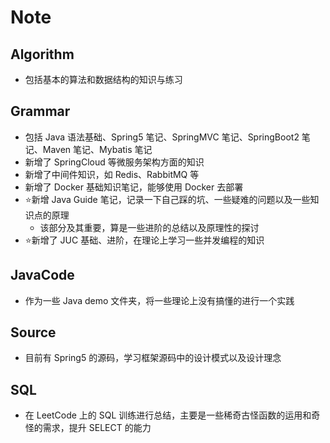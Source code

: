 # Note

## Algorithm

- 包括基本的算法和数据结构的知识与练习

## Grammar

- 包括 Java 语法基础、Spring5 笔记、SpringMVC 笔记、SpringBoot2 笔记、Maven 笔记、Mybatis 笔记
- 新增了 SpringCloud 等微服务架构方面的知识
- 新增了中间件知识，如 Redis、RabbitMQ 等
- 新增了 Docker 基础知识笔记，能够使用 Docker 去部署
- :star:新增 Java Guide 笔记，记录一下自己踩的坑、一些疑难的问题以及一些知识点的原理
    - 该部分及其重要，算是一些进阶的总结以及原理性的探讨
- :star:新增了 JUC 基础、进阶，在理论上学习一些并发编程的知识

## JavaCode

- 作为一些 Java demo 文件夹，将一些理论上没有搞懂的进行一个实践

## Source

- 目前有 Spring5 的源码，学习框架源码中的设计模式以及设计理念

## SQL

- 在 LeetCode 上的 SQL 训练进行总结，主要是一些稀奇古怪函数的运用和奇怪的需求，提升 SELECT 的能力
